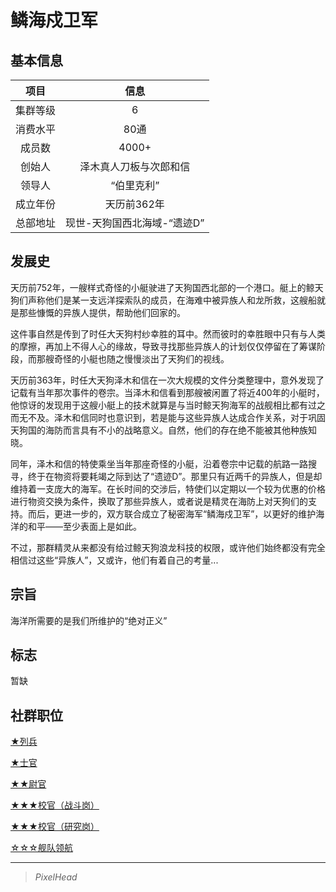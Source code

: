# 鳞海戍卫军

## 基本信息

项目|信息
:--:|:--:
集群等级|6
消费水平|80通
成员数|4000+
创始人|泽木真人刀板与次郎和信
领导人|“伯里克利”
成立年份|天历前362年
总部地址|现世-天狗国西北海域-“遗迹D”

## 发展史

天历前752年，一艘样式奇怪的小艇驶进了天狗国西北部的一个港口。艇上的鲸天狗们声称他们是某一支远洋探索队的成员，在海难中被异族人和龙所救，这艘船就是那些慷慨的异族人提供，帮助他们回家的。

这件事自然是传到了时任大天狗村纱幸胜的耳中。然而彼时的幸胜眼中只有与人类的摩擦，再加上不得人心的缘故，导致寻找那些异族人的计划仅仅停留在了筹谋阶段，而那艘奇怪的小艇也随之慢慢淡出了天狗们的视线。

天历前363年，时任大天狗泽木和信在一次大规模的文件分类整理中，意外发现了记载有当年那次事件的卷宗。当泽木和信看到那艘被闲置了将近400年的小艇时，他惊讶的发现用于这艘小艇上的技术就算是与当时鲸天狗海军的战舰相比都有过之而无不及。泽木和信同时也意识到，若是能与这些异族人达成合作关系，对于巩固天狗国的海防而言具有不小的战略意义。自然，他们的存在绝不能被其他种族知晓。

同年，泽木和信的特使乘坐当年那座奇怪的小艇，沿着卷宗中记载的航路一路搜寻，终于在物资将要耗竭之际到达了“遗迹D”。那里只有近两千的异族人，但是却维持着一支庞大的海军。在长时间的交涉后，特使们以定期以一个较为优惠的价格进行物资交换为条件，换取了那些异族人，或者说是精灵在海防上对天狗们的支持。而后，更进一步的，双方联合成立了秘密海军“鳞海戍卫军”，以更好的维护海洋的和平——至少表面上是如此。

不过，那群精灵从来都没有给过鲸天狗浪龙科技的权限，或许他们始终都没有完全相信过这些“异族人”，又或许，他们有着自己的考量...

## 宗旨

海洋所需要的是我们所维护的“绝对正义”

## 标志

暂缺

## 社群职位

<a href="../enlistedpersonnel" target="_blank">★列兵</a>

<a href="../noncommissionedofficer" target="_blank">★士官</a>

<a href="../lieutenant" target="_blank">★★尉官</a>

<a href="../battlecadet" target="_blank">★★★校官（战斗岗）</a>

<a href="../r&dcadet" target="_blank">★★★校官（研究岗）</a>

<a href="../C4ISR" target="_blank">☆☆☆舰队领航</a>

---

> *PixelHead*